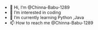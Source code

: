 - 👋 Hi, I’m @Chinna-Babu-1289
- 👀 I’m interested in coding
- 🌱 I’m currently learning Python ,Java
- 📫 How to reach me @Chinna-Babu-1289

<!---
Chinna-Babu-1289/Chinna-Babu-1289 is a ✨ special ✨ repository because its `README.md` (this file) appears on your GitHub profile.
You can click the Preview link to take a look at your changes.
--->
